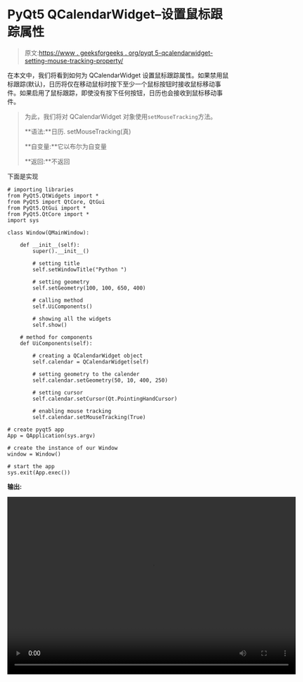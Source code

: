 # PyQt5 QCalendarWidget–设置鼠标跟踪属性

> 原文:[https://www . geeksforgeeks . org/pyqt 5-qcalendarwidget-setting-mouse-tracking-property/](https://www.geeksforgeeks.org/pyqt5-qcalendarwidget-setting-mouse-tracking-property/)

在本文中，我们将看到如何为 QCalendarWidget 设置鼠标跟踪属性。如果禁用鼠标跟踪(默认)，日历将仅在移动鼠标时按下至少一个鼠标按钮时接收鼠标移动事件。如果启用了鼠标跟踪，即使没有按下任何按钮，日历也会接收到鼠标移动事件。

> 为此，我们将对 QCalendarWidget 对象使用`setMouseTracking`方法。
> 
> **语法:**日历. setMouseTracking(真)
> 
> **自变量:**它以布尔为自变量
> 
> **返回:**不返回

下面是实现

```
# importing libraries
from PyQt5.QtWidgets import * 
from PyQt5 import QtCore, QtGui
from PyQt5.QtGui import * 
from PyQt5.QtCore import * 
import sys

class Window(QMainWindow):

    def __init__(self):
        super().__init__()

        # setting title
        self.setWindowTitle("Python ")

        # setting geometry
        self.setGeometry(100, 100, 650, 400)

        # calling method
        self.UiComponents()

        # showing all the widgets
        self.show()

    # method for components
    def UiComponents(self):

        # creating a QCalendarWidget object
        self.calendar = QCalendarWidget(self)

        # setting geometry to the calender
        self.calendar.setGeometry(50, 10, 400, 250)

        # setting cursor
        self.calendar.setCursor(Qt.PointingHandCursor)

        # enabling mouse tracking
        self.calendar.setMouseTracking(True)

# create pyqt5 app
App = QApplication(sys.argv)

# create the instance of our Window
window = Window()

# start the app
sys.exit(App.exec())
```

**输出:**

<video class="wp-video-shortcode" id="video-427428-1" width="656" height="404" preload="metadata" controls=""><source type="video/mp4" src="https://media.geeksforgeeks.org/wp-content/uploads/20200609014919/Python-2020-06-09-01-48-44.mp4?_=1">[https://media.geeksforgeeks.org/wp-content/uploads/20200609014919/Python-2020-06-09-01-48-44.mp4](https://media.geeksforgeeks.org/wp-content/uploads/20200609014919/Python-2020-06-09-01-48-44.mp4)</video>